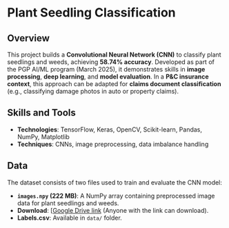 # Plant Seedling Classification

## Overview
This project builds a **Convolutional Neural Network (CNN)** to classify plant seedlings and weeds, achieving **58.74% accuracy**. Developed as part of the PGP AI/ML program (March 2025), it demonstrates skills in **image processing**, **deep learning**, and **model evaluation**. In a **P&C insurance context**, this approach can be adapted for **claims document classification** (e.g., classifying damage photos in auto or property claims).

## Skills and Tools
- **Technologies**: TensorFlow, Keras, OpenCV, Scikit-learn, Pandas, NumPy, Matplotlib
- **Techniques**: CNNs, image preprocessing, data imbalance handling

## Data
The dataset consists of two files used to train and evaluate the CNN model:
- **`images.npy` (222 MB)**: A NumPy array containing preprocessed image data for plant seedlings and weeds.  
- **Download**: [[Google Drive link](https://drive.google.com/file/d/1rl1enYZ_W9DbtQ3RaE2LplyQ7cMGKl56/view?usp=sharing) (Anyone with the link can download).  
- **Labels.csv**: Available in `data/` folder. 
